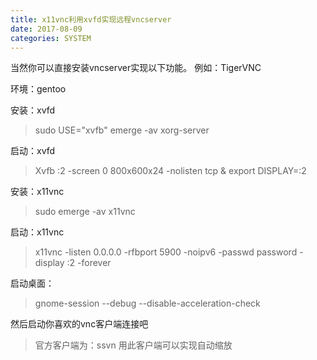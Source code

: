 ```yaml
---
title: x11vnc利用xvfd实现远程vncserver
date: 2017-08-09
categories: SYSTEM
---
```

当然你可以直接安装vncserver实现以下功能。
例如：TigerVNC

环境：gentoo

安装：xvfd
>sudo USE="xvfb" emerge -av xorg-server

启动：xvfd

>Xvfb :2 -screen 0 800x600x24 -nolisten tcp &
>export DISPLAY=:2

安装：x11vnc
>sudo emerge -av x11vnc

启动：x11vnc
>x11vnc -listen 0.0.0.0 -rfbport 5900 -noipv6 -passwd password -display :2 -forever

启动桌面：
>gnome-session --debug --disable-acceleration-check

然后启动你喜欢的vnc客户端连接吧
>官方客户端为：ssvn 用此客户端可以实现自动缩放



